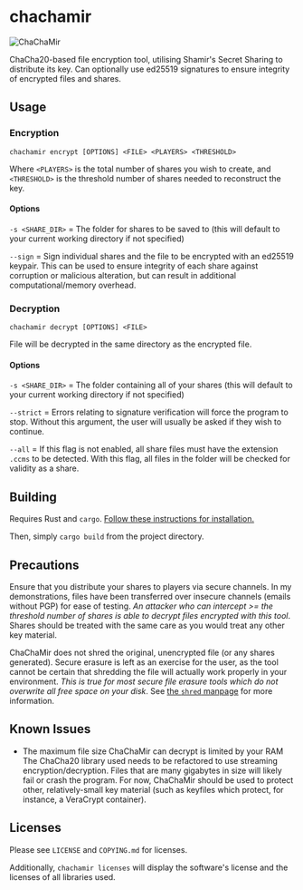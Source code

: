 # chachamir

![ChaChaMir](https://ross.exposed/img/ccm_w_text.png "ChaChaMir")

ChaCha20-based file encryption tool, utilising Shamir's Secret Sharing to distribute its key. Can optionally use ed25519 signatures to ensure integrity of encrypted files and shares.

## Usage

### Encryption

```chachamir encrypt [OPTIONS] <FILE> <PLAYERS> <THRESHOLD>```

Where `<PLAYERS>` is the total number of shares you wish to create, and `<THRESHOLD>` is the threshold number of shares needed to reconstruct the key.

#### Options

`-s <SHARE_DIR>` = The folder for shares to be saved to (this will default to your current working directory if not specified)

`--sign` = Sign individual shares and the file to be encrypted with an ed25519 keypair. This can be used to ensure integrity of each share against corruption or malicious alteration, but can result in additional computational/memory overhead.

### Decryption

```chachamir decrypt [OPTIONS] <FILE>```

File will be decrypted in the same directory as the encrypted file.

#### Options

`-s <SHARE_DIR>` = The folder containing all of your shares (this will default to your current working directory if not specified)

`--strict` = Errors relating to signature verification will force the program to stop. Without this argument, the user will usually be asked if they wish to continue.

`--all` = If this flag is not enabled, all share files must have the extension `.ccms` to be detected. With this flag, all files in the folder will be checked for validity as a share.

## Building

Requires Rust and `cargo`. [Follow these instructions for installation.](https://doc.rust-lang.org/book/ch01-01-installation.html#installation)

Then, simply `cargo build` from the project directory.

## Precautions

Ensure that you distribute your shares to players via secure channels. In my demonstrations, files have been transferred over insecure channels (emails without PGP) for ease of testing. *An attacker who can intercept >= the threshold number of shares is able to decrypt files encrypted with this tool*. Shares should be treated with the same care as you would treat any other key material.

ChaChaMir does not shred the original, unencrypted file (or any shares generated). Secure erasure is left as an exercise for the user, as the tool cannot be certain that shredding the file will actually work properly in your environment. *This is true for most secure file erasure tools which do not overwrite all free space on your disk*. See [the `shred` manpage](https://linux.die.net/man/1/shred) for more information.

## Known Issues

* The maximum file size ChaChaMir can decrypt is limited by your RAM
The ChaCha20 library used needs to be refactored to use streaming encryption/decryption. Files that are many gigabytes in size will likely fail or crash the program. For now, ChaChaMir should be used to protect other, relatively-small key material (such as keyfiles which protect, for instance, a VeraCrypt container).

## Licenses

Please see `LICENSE` and `COPYING.md` for licenses.

Additionally, `chachamir licenses` will display the software's license and the licenses of all libraries used.
